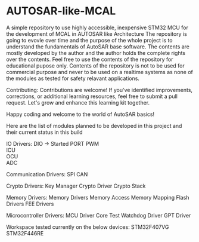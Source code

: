 # AUTOSAR-like-MCAL
A simple repository to use highly accessible, inexpensive STM32 MCU for the development of MCAL in AUTOSAR like Architecture
The repository is going to evovle over time and the purpose of the whole project is to understand the fundamentals of AutoSAR base software.
The contents are mostly developed by the author and the author holds the complete rights over the contents.
Feel free to use the contents of the repository for educational pupose only.
Contents of the repository is not to be used for commercial purpose and never to be used on a realtime systems as none of the modules as tested for safety relavant applications.

Contributing:
Contributions are welcome! If you've identified improvements, corrections, or additional learning resources, feel free to submit a pull request. Let's grow and enhance this learning kit together.

Happy coding and welcome to the world of AutoSAR basics!

Here are the list of modules planned to be developed in this project and their current status in this build

IO Drivers:
DIO -> Started 
PORT 
PWM  
ICU  
OCU  
ADC  

Communication Drivers:
SPI 
CAN

Crypto Drivers:
Key Manager
Crypto Driver
Crypto Stack

Memory Drivers:
Memory Drivers
Memory Access
Memory Mapping
Flash Drivers
FEE Drivers

Microcontroller Drivers:
MCU Driver
Core Test
Watchdog Driver
GPT Driver

Workspace tested currently on the below devices:
STM32F407VG
STM32F446RE



